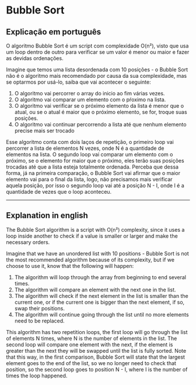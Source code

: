 # Bubble Sort 
## Explicação em português
O algoritmo Bubble Sort é um script com complexidade O(n²), visto que usa um loop dentro de outro para verificar se um valor é menor ou maior e fazer as devidas ordenações. 

Imagine que temos uma lista desordenada com 10 posições - o Bubble Sort não é o algoritmo mais recomendado por causa da sua complexidade, mas se optarmos por usá-lo, saiba que vai acontecer o seguinte:

1. O algoritmo vai percorrer o array do inicio ao fim várias vezes.
2. O algoritmo vai comparar um elemento com o pŕoximo na lista.
3. O algoritmo vai verificar se o próximo elemento da lista é menor que o atual, ou se o atual é maior que o próximo elemento, se for, troque suas posições.
4. O algoritmo vai continuar percorrendo a lista até que nenhum elemento precise mais ser trocado

Esse algoritmo conta com dois laços de repetição, o primeiro loop vai percorrer a lista de elementos N vezes, onde N é a quantidade de elementos na lista. O segundo loop vai comparar um elemento com o próximo, se o elemento for maior que o próximo, eles terão suas posições trocadas até que a lista esteja totalmente ordenada. 
Perceba que dessa forma, já na primeira comparação, o Bubble Sort vai afirmar que o maior elemento vai para o final da lista, logo, não precisamos mais verificar aquela posição, por isso o segundo loop vai até a posição N - I, onde I é a quantidade de vezes que o loop aconteceu.

---
## Explanation in english
The Bubble Sort algorithm is a script with O(n²) complexity, since it uses a loop inside another to check if a value is smaller or larger and make the necessary orders.

Imagine that we have an unordered list with 10 positions - Bubble Sort is not the most recommended algorithm because of its complexity, but if we choose to use it, know that the following will happen:

1. The algorithm will loop through the array from beginning to end several times.
2. The algorithm will compare an element with the next one in the list.
3. The algorithm will check if the next element in the list is smaller than the current one, or if the current one is bigger than the next element, if so, swap their positions.
4. The algorithm will continue going through the list until no more elements need to be replaced.

This algorithm has two repetition loops, the first loop will go through the list of elements N times, where N is the number of elements in the list. The second loop will compare one element with the next, if the element is greater than the next they will be swapped until the list is fully sorted.
Note that this way, in the first comparison, Bubble Sort will state that the largest element goes to the end of the list, so we no longer need to check that position, so the second loop goes to position N - I, where I is the number of times the loop happened.